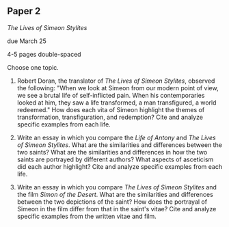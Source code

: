 ## Paper 2
_The Lives of Simeon Stylites_

due March 25

4-5 pages double-spaced

Choose one topic.

1. Robert Doran, the translator of _The Lives of Simeon Stylites_, observed the following: "When we look at Simeon from our modern point of view, we see a brutal life of self-inflicted pain. When his contemporaries looked at him, they saw a life transformed, a man transfigured, a world redeemed." How does each vita of Simeon highlight the themes of transformation, transfiguration, and redemption? Cite and analyze specific examples from each life.

2. Write an essay in which you compare the _Life of Antony_ and _The Lives of Simeon Stylites_. What are the similarities and differences between the two saints? What are the similarities and differences in how the two saints are portrayed by different authors? What aspects of asceticism did each author highlight? Cite and analyze specific examples from each life.

3. Write an essay in which you compare _The Lives of Simeon Stylites_ and the film _Simon of the Desert_. What are the similarities and differences between the two depictions of the saint? How does the portrayal of Simeon in the film differ from that in the saint's vitae? Cite and analyze specific examples from the written vitae and film.
